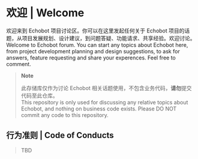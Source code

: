 # 欢迎 | Welcome

欢迎来到 Echobot 项目讨论区。你可以在这里发起任何关于 Echobot 项目的话题，从项目发展规划、设计建议，到问题答疑、功能请求、共享经验。欢迎讨论。  
Welcome to Echobot forum. You can start any topics about Echobot here, from project development planning and design suggestions, to ask for answers, feature requesting and share your experences. Feel free to comment.

> **Note**
>
> 此存储库仅作为讨论 Echobot 相关话题使用，不包含业务代码，**请勿**提交代码至此仓库。  
> This repository is only used for discussing any relative topics about Echobot, and nothing on business code exists. Please DO NOT commit any code to this repository.

## 行为准则 | Code of Conducts

> TBD
